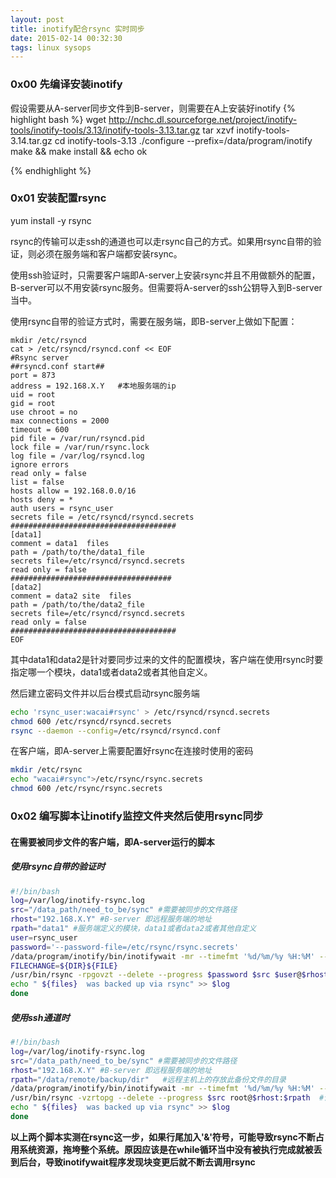 ```yaml
---
layout: post
title: inotify配合rsync 实时同步
date: 2015-02-14 00:32:30
tags: linux sysops
---
```




### 0x00 先编译安装inotify

假设需要从A-server同步文件到B-server，则需要在A上安装好inotify
{% highlight bash %}
wget http://nchc.dl.sourceforge.net/project/inotify-tools/inotify-tools/3.13/inotify-tools-3.13.tar.gz
tar xzvf inotify-tools-3.14.tar.gz
cd inotify-tools-3.13
./configure  --prefix=/data/program/inotify
make && make install && echo ok

{% endhighlight %}

### 0x01 安装配置rsync

yum install -y rsync

rsync的传输可以走ssh的通道也可以走rsync自己的方式。如果用rsync自带的验证，则必须在服务端和客户端都安装rsync。

使用ssh验证时，只需要客户端即A-server上安装rsync并且不用做额外的配置，B-server可以不用安装rsync服务。但需要将A-server的ssh公钥导入到B-server当中。

使用rsync自带的验证方式时，需要在服务端，即B-server上做如下配置：
	
	mkdir /etc/rsyncd
	cat > /etc/rsyncd/rsyncd.conf << EOF
	#Rsync server
	##rsyncd.conf start##
	port = 873
	address = 192.168.X.Y   #本地服务端的ip
	uid = root
	gid = root
	use chroot = no
	max connections = 2000
	timeout = 600
	pid file = /var/run/rsyncd.pid
	lock file = /var/run/rsync.lock
	log file = /var/log/rsyncd.log
	ignore errors
	read only = false
	list = false
	hosts allow = 192.168.0.0/16
	hosts deny = *
	auth users = rsync_user
	secrets file = /etc/rsyncd/rsyncd.secrets
	#####################################
	[data1]
	comment = data1  files 
	path = /path/to/the/data1_file
	secrets file=/etc/rsyncd/rsyncd.secrets
	read only = false
	####################################
	[data2]
	comment = data2 site  files
	path = /path/to/the/data2_file
	secrets file=/etc/rsyncd/rsyncd.secrets
	read only = false
	#####################################
	EOF

其中data1和data2是针对要同步过来的文件的配置模块，客户端在使用rsync时要指定哪一个模块，data1或者data2或者其他自定义。

然后建立密码文件并以后台模式启动rsync服务端
```bash
echo 'rsync_user:wacai#rsync' > /etc/rsyncd/rsyncd.secrets
chmod 600 /etc/rsyncd/rsyncd.secrets
rsync --daemon --config=/etc/rsyncd/rsyncd.conf
```
在客户端，即A-server上需要配置好rsync在连接时使用的密码
```bash
mkdir /etc/rsync
echo "wacai#rsync">/etc/rsync/rsync.secrets
chmod 600 /etc/rsync/rsync.secrets
```


### 0x02 编写脚本让inotify监控文件夹然后使用rsync同步

#### 在需要被同步文件的客户端，即A-server运行的脚本

##### 使用rsync自带的验证时
```bash
#!/bin/bash
log=/var/log/inotify-rsync.log
src="/data_path/need_to_be/sync" #需要被同步的文件路径
rhost="192.168.X.Y" #B-server 即远程服务端的地址
rpath="data1" #服务端定义的模块，data1或者data2或者其他自定义
user=rsync_user
password='--password-file=/etc/rsync/rsync.secrets'
/data/program/inotify/bin/inotifywait -mr --timefmt '%d/%m/%y %H:%M' --format '%T %w %f' -e modify,delete,create,attrib $src |  while read files; do
FILECHANGE=${DIR}${FILE}
/usr/bin/rsync -rpgovzt --delete --progress $password $src $user@$rhost::$rpath  
echo " ${files}  was backed up via rsync" >> $log
done

```

##### 使用ssh通道时
```bash
#!/bin/bash
log=/var/log/inotify-rsync.log
src="/data_path/need_to_be/sync" #需要被同步的文件路径
rhost="192.168.X.Y" #B-server 即远程服务端的地址
rpath="/data/remote/backup/dir"   #远程主机上的存放此备份文件的目录
/data/program/inotify/bin/inotifywait -mr --timefmt '%d/%m/%y %H:%M' --format '%T %w %f' -e modify,delete,create,attrib $src |  while read files; do
/usr/bin/rsync -vzrtopg --delete --progress $src root@$rhost:$rpath  #请先将root（或其他自定义用户）的公钥copy到远端服务器
echo " ${files}  was backed up via rsync" >> $log
done
```

**以上两个脚本实测在rsync这一步，如果行尾加入'&'符号，可能导致rsync不断占用系统资源，拖垮整个系统。原因应该是在while循环当中没有被执行完成就被丢到后台，导致inotifywait程序发现块变更后就不断去调用rsync**


